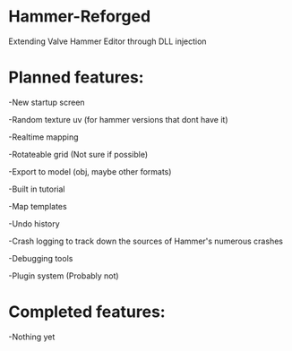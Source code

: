 # Hammer-Reforged
Extending Valve Hammer Editor through DLL injection

# Planned features: 
-New startup screen

-Random texture uv (for hammer versions that dont have it)

-Realtime mapping

-Rotateable grid (Not sure if possible)

-Export to model (obj, maybe other formats)

-Built in tutorial

-Map templates

-Undo history

-Crash logging to track down the sources of Hammer's numerous crashes

-Debugging tools

-Plugin system (Probably not)

# Completed features:
-Nothing yet

